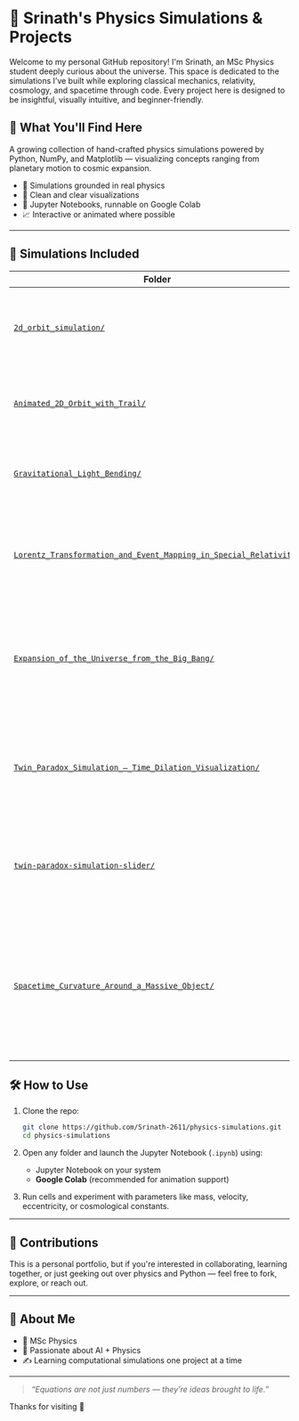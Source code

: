 # 🌌 Srinath's Physics Simulations & Projects

Welcome to my personal GitHub repository! I'm Srinath, an MSc Physics student deeply curious about the universe. This space is dedicated to the simulations I’ve built while exploring classical mechanics, relativity, cosmology, and spacetime through code. Every project here is designed to be insightful, visually intuitive, and beginner-friendly.

## 🔭 What You'll Find Here

A growing collection of hand-crafted physics simulations powered by Python, NumPy, and Matplotlib — visualizing concepts ranging from planetary motion to cosmic expansion.

- 🔬 Simulations grounded in real physics  
- 🎨 Clean and clear visualizations  
- 🧪 Jupyter Notebooks, runnable on Google Colab  
- 📈 Interactive or animated where possible  

---

## 📂 Simulations Included
| Folder | Description |
|--------|-------------|
| [`2d_orbit_simulation/`](./2d_orbit_simulation/) | Static 2D orbit of a planet around the sun using Newtonian gravity |
| [`Animated_2D_Orbit_with_Trail/`](./Animated_2D_Orbit_with_Trail/) | Animated simulation of a planet orbiting with a visual trail |
| [`Gravitational_Light_Bending/`](./Gravitational_Light_Bending/) | Simulation of light rays bending due to gravity near a black hole |
| [`Lorentz_Transformation_and_Event_Mapping_in_Special_Relativity/`](./Lorentz_Transformation_and_Event_Mapping_in_Special_Relativity/) | Shows how a fixed event in spacetime transforms under Lorentz boosts |
| [`Expansion_of_the_Universe_from_the_Big_Bang/`](./Expansion_of_the_Universe_from_the_Big_Bang/) | A simulation visualizing the evolution of the cosmic scale factor over time in a ΛCDM universe. |
| [`Twin_Paradox_Simulation_—_Time_Dilation_Visualization/`](./Twin_Paradox_Simulation_—_Time_Dilation_Visualization/) | Plots Earth frame time vs. traveling twin's proper time to illustrate time dilation |
| [`twin-paradox-simulation-slider/`](./twin-paradox-simulation-slider/) | Interactive version of the Twin Paradox using a slider to adjust velocity |
| [`Spacetime_Curvature_Around_a_Massive_Object/`](./Spacetime_Curvature_Around_a_Massive_Object/) | Simulation visualizing the curvature of spacetime around a massive object, with and without the bending of a light ray |
## 🛠 How to Use

1. Clone the repo:
   ```bash
   git clone https://github.com/Srinath-2611/physics-simulations.git
   cd physics-simulations
   ```

2. Open any folder and launch the Jupyter Notebook (`.ipynb`) using:
   - Jupyter Notebook on your system
   - **Google Colab** (recommended for animation support)

3. Run cells and experiment with parameters like mass, velocity, eccentricity, or cosmological constants.

---


## 🤝 Contributions

This is a personal portfolio, but if you're interested in collaborating, learning together, or just geeking out over physics and Python — feel free to fork, explore, or reach out.

---

## 🙋 About Me

- 🔭 MSc Physics
- 🤖 Passionate about AI + Physics
- ✍️ Learning computational simulations one project at a time

---

> _“Equations are not just numbers — they’re ideas brought to life.”_

Thanks for visiting 🌠
      
